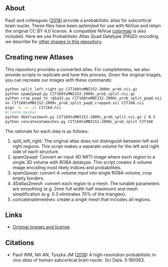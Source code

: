 ## About

Pauli and colleagues ([2018](https://pubmed.ncbi.nlm.nih.gov/29664465/)) provide a probabilistic atlas for subcortical brain nuclei. These files have been optimized for use with NiiVue and retain the original CC BY 4.0 license. A compatible NiiVue [colormap](https://niivue.com/docs/colormaps2#atlases-and-labeled-images) is also included. Here we use Probabilistic Atlas Quad Datatype (PAQD) encoding we describe for [other images in this repository](https://github.com/niivue/niivue-demo-images/tree/main/Thalamus).

## Creating new Atlases

This repository provides a converted atlas. For completeness, we also provide scripts to replicate and tune this process. Given the original images, you can recreate our images with these commands:

```bash
python split_left_right.py CIT168toMNI152-2009c_prob.nii.gz
python spam2paqd.py CIT168toMNI152-2009c_prob_split.nii.gz
python crop_paqd_to_rgba32.py CIT168toMNI152-2009c_prob_split_paqd.nii.gz
mv CIT168toMNI152-2009c_prob_split_paqd_cropped.nii CIT168.nii 
pigz -m -n -11 CIT168.nii 
#create meshes
python 4Datlas2mesh.py CIT168toMNI152-2009c_prob_split.nii.gz 2 0.3
python concatenatemeshes.py CIT168toMNI152-2009c_prob_split CIT168
```

The rationale for each step is as follows:
 1. split_left_right: The original atlas does not distinguish between left and right regions. This script makes a separate volume for the left and right side of each structure.
 2. spam2paqd: Convert an input 4D NIfTI image where each region to a single 3D volume with RGBA datatype. This script creates  4 volume image encoding most likely indices and probabilities.
 3. spam2paqd: convert 4-volume input into single RGBA volume, crop empty borders.
 4. 4Datlas2mesh: convert each region to a mesh. The tunable parameters are smoothing (e.g. 2mm full width half maximum) and mesh simplification (e.g. 0.3 eliminates 70% of the triangles).
 5. concatenatemeshes: create a single mesh that includes all regions.

## Links

 - [Original images and license](https://osf.io/jkzwp/).

## Citations

 - Pauli WM, Nili AN, Tyszka JM ([2018](https://pubmed.ncbi.nlm.nih.gov/29664465/)) A high-resolution probabilistic in vivo atlas of human subcortical brain nuclei. Sci Data. 5:180063. 

